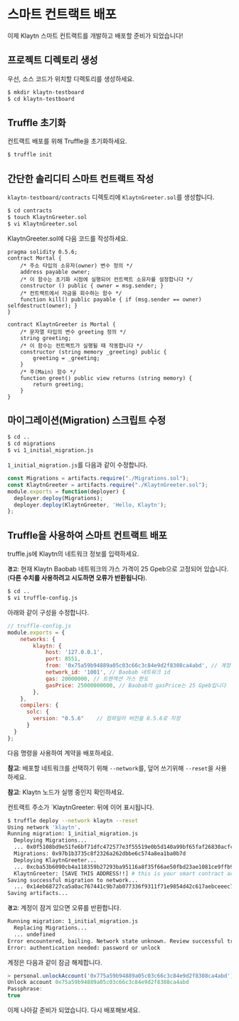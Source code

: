 # 스마트 컨트랙트 배포 <a id="deploy-a-smart-contract"></a>

이제 Klaytn 스마트 컨트랙트를 개발하고 배포할 준비가 되었습니다!

## 프로젝트 디렉토리 생성 <a id="creating-a-project-directory"></a>

우선, 소스 코드가 위치할 디렉토리를 생성하세요.

```bash
$ mkdir klaytn-testboard
$ cd klaytn-testboard
```

## Truffle 초기화 <a id="initializing-truffle"></a>

컨트랙트 배포를 위해 Truffle을 초기화하세요.

```bash
$ truffle init
```

## 간단한 솔리디티 스마트 컨트랙트 작성 <a id="writing-a-simple-smart-contract-in-solidity"></a>

`klaytn-testboard/contracts` 디렉토리에 `KlaytnGreeter.sol`를 생성합니다.

```bash
$ cd contracts
$ touch KlaytnGreeter.sol
$ vi KlaytnGreeter.sol
```

KlaytnGreeter.sol에 다음 코드를 작성하세요.

```text
pragma solidity 0.5.6;
contract Mortal {
    /* 주소 타입의 소유자(owner) 변수 정의 */
    address payable owner;
    /* 이 함수는 초기화 시점에 실행되어 컨트랙트 소유자를 설정합니다 */
    constructor () public { owner = msg.sender; }
    /* 컨트랙트에서 자금을 회수하는 함수 */
    function kill() public payable { if (msg.sender == owner) selfdestruct(owner); }
}

contract KlaytnGreeter is Mortal {
    /* 문자열 타입의 변수 greeting 정의 */
    string greeting;
    /* 이 함수는 컨트랙트가 실행될 때 작동합니다 */
    constructor (string memory _greeting) public {
        greeting = _greeting;
    }
    /* 주(Main) 함수 */
    function greet() public view returns (string memory) {
        return greeting;
    }
}
```

## 마이그레이션(Migration) 스크립트 수정 <a id="modifying-the-migration-script"></a>

```bash
$ cd ..
$ cd migrations
$ vi 1_initial_migration.js
```

`1_initial_migration.js`를 다음과 같이 수정합니다.

```javascript
const Migrations = artifacts.require("./Migrations.sol");
const KlaytnGreeter = artifacts.require("./KlaytnGreeter.sol");
module.exports = function(deployer) {
  deployer.deploy(Migrations);
  deployer.deploy(KlaytnGreeter, 'Hello, Klaytn');
};
```

## Truffle을 사용하여 스마트 컨트랙트 배포 <a id="deploying-a-smart-contract-using-truffle"></a>

truffle.js에 Klaytn의 네트워크 정보를 입력하세요.

**`경고`**: 현재 Klaytn Baobab 네트워크의 가스 가격이 25 Gpeb으로 고정되어 있습니다. \(**다른 수치를 사용하려고 시도하면 오류가 반환됩니다**\).

```bash
$ cd ..
$ vi truffle-config.js
```

아래와 같이 구성을 수정합니다.

```javascript
// truffle-config.js
module.exports = {
    networks: {
        klaytn: {
            host: '127.0.0.1',
            port: 8551,
            from: '0x75a59b94889a05c03c66c3c84e9d2f8308ca4abd', // 계정 주소를 입력하세요
            network_id: '1001', // Baobab 네트워크 id
            gas: 20000000, // 트랜잭션 가스 한도
            gasPrice: 25000000000, // Baobab의 gasPrice는 25 Gpeb입니다
        },
    },
    compilers: {
      solc: {
        version: "0.5.6"    // 컴파일러 버전을 0.5.6로 지정
      }
  }
};
```

다음 명령을 사용하여 계약을 배포하세요.

**참고**: 배포할 네트워크를 선택하기 위해 `--network`를, 덮어 쓰기위해 `--reset`을 사용하세요.

**참고**: Klaytn 노드가 실행 중인지 확인하세요.

컨트랙트 주소가 \`KlaytnGreeter: 뒤에 이어 표시됩니다.

```bash
$ truffle deploy --network klaytn --reset
Using network 'klaytn'.
Running migration: 1_initial_migration.js
  Deploying Migrations...
  ... 0x0f5108bd9e51fe6bf71dfc472577e3f55519e0b5d140a99bf65faf26830acfca
  Migrations: 0x97b1b3735c8f2326a262dbbe6c574a8ea1ba0b7d
  Deploying KlaytnGreeter...
  ... 0xcba53b6090cb4a118359b27293ba95116a8f35f66ae50fbd23ae1081ce9ffb9e
  KlaytnGreeter: [SAVE THIS ADDRESS!!] # this is your smart contract address
Saving successful migration to network...
  ... 0x14eb68727ca5a0ac767441c9b7ab077336f9311f71e9854d42c617aebceeec72
Saving artifacts...
```

**`경고`**: 계정이 잠겨 있으면 오류를 반환합니다.

```bash
Running migration: 1_initial_migration.js
  Replacing Migrations...
  ... undefined
Error encountered, bailing. Network state unknown. Review successful transactions manually.
Error: authentication needed: password or unlock
```

계정은 다음과 같이 잠금 해제합니다.

```javascript
> personal.unlockAccount('0x775a59b94889a05c03c66c3c84e9d2f8308ca4abd')
Unlock account 0x75a59b94889a05c03c66c3c84e9d2f8308ca4abd
Passphrase:
true
```

이제 나아갈 준비가 되었습니다. 다시 배포해보세요.

